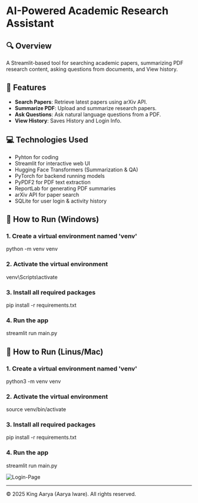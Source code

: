 
# AI-Powered Academic Research Assistant

## 🔍 Overview
A Streamlit-based tool for searching academic papers, summarizing PDF research content, asking questions from documents, and View history.

## 🚀 Features
- **Search Papers**: Retrieve latest papers using arXiv API.
- **Summarize PDF**: Upload and summarize research papers.
- **Ask Questions**: Ask natural language questions from a PDF.
- **View History**: Saves History and Login Info.

## 💻 Technologies Used
- Pyhton for coding
- Streamlit for interactive web UI
- Hugging Face Transformers (Summarization & QA)
- PyTorch for backend running models
- PyPDF2 for PDF text extraction
- ReportLab for generating PDF summaries
- arXiv API for paper search
- SQLite for user login & activity history

## 📝 How to Run (Windows)

### 1. Create a virtual environment named 'venv'
python -m venv venv

### 2. Activate the virtual environment
venv\Scripts\activate

### 3. Install all required packages
pip install -r requirements.txt

### 4. Run the app
streamlit run main.py

## 📝 How to Run (Linus/Mac)

### 1. Create a virtual environment named 'venv'
python3 -m venv venv

### 2. Activate the virtual environment
source venv/bin/activate

### 3. Install all required packages
pip install -r requirements.txt

### 4. Run the app
streamlit run main.py


![Login-Page](https://github.com/user-attachments/assets/744b63f5-e71d-4182-8ce0-4ad7557095a7)


---

© 2025 King Aarya (Aarya Iware). All rights reserved.
    
